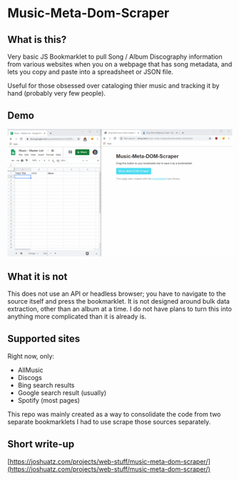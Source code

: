 # Music-Meta-Dom-Scraper

## What is this?
Very basic JS Bookmarklet to pull Song / Album Discography information from various websites when you on a webpage that has song metadata, and lets you copy and paste into a spreadsheet or JSON file. 

Useful for those obsessed over cataloging thier music and tracking it by hand (probably very few people).

## Demo
![Demo GIF](./demo.gif)

## What it is not
This does not use an API or headless browser; you have to navigate to the source itself and press the bookmarklet. It is not designed around bulk data extraction, other than an album at a time. I do not have plans to turn this into anything more complicated than it is already is.

## Supported sites
Right now, only:
 - AllMusic
 - Discogs
 - Bing search results
 - Google search result (usually)
 - Spotify (most pages)

This repo was mainly created as a way to consolidate the code from two separate bookmarklets I had to use scrape those sources separately.

## Short write-up
[https://joshuatz.com/projects/web-stuff/music-meta-dom-scraper/](https://joshuatz.com/projects/web-stuff/music-meta-dom-scraper/)